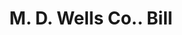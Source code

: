 ---
doi: 10.7916/D83R24WM
date_other: '1906'
date_other_textual: '1906'
form: printed ephemera
genre:
- Invoices
name:
- M. D. Wells Co.
object_in_context_url: https://biggert.cul.columbia.edu/items/view/ave_biggert_00220
subject_hierarchical_geographic:
- Chicago, Illinois, United States
subject_name:
- M. D. Wells Co.
title: M. D. Wells Co.. Bill
sort_title: M. D. Wells Co.. Bill
call_number: ave_biggert_00220
coordinates:
- 41.83694444444445,-87.68472222222222
pid: ave_biggert_00220
identifiers: ave_biggert_00220
thumbnail: https://derivativo-1.library.columbia.edu/iiif/2/ldpd:345263/full/!256,256/0/native.jpg
permalink: "/biggert/ave_biggert_00220/"
layout: iiif-image-page
---